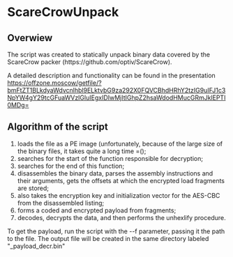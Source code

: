 # ScareCrowUnpack
<h2>Overwiew</h2>
The script was created to statically unpack binary data covered by the ScareCrow packer (https://github.com/optiv/ScareCrow). 

A detailed description and functionality can be found in the presentation https://offzone.moscow/getfile/?bmFtZT1BLkdyaWdvcnlhbl9ELktvbG9za292X0FQVCBhdHRhY2tzIG9uIFJ1c3NpYW4gY29tcGFuaWVzIGluIEgxIDIwMjItIGhpZ2hsaWdodHMucGRmJklEPTI0MDg=

<h2>Algorithm of the script</h2>
<ol>
<li>loads the file as a PE image (unfortunately, because of the large size of the binary files, it takes quite a long time =();</li>
<li>searches for the start of the function responsible for decryption;</li>
<li>searches for the end of this function;</li>
<li>disassembles the binary data, parses the assembly instructions and their arguments, gets the offsets at which the encrypted load fragments are stored;</li>
<li>also takes the encryption key and initialization vector for the AES-CBC from the disassembled listing;</li>
<li>forms a coded and encrypted payload from fragments;</li>
<li>decodes, decrypts the data, and then performs the unhexlify procedure.</li>
</ol>

To get the payload, run the script with the --f parameter, passing it the path to the file. The output file will be created in the same directory labeled "_payload_decr.bin"

